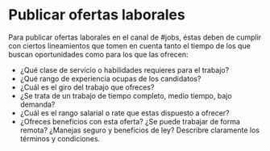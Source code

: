 # Publicar ofertas laborales
Para publicar ofertas laborales en el canal de #jobs, éstas deben de cumplir con ciertos lineamientos que tomen en cuenta tanto el tiempo de los que buscan oportunidades como para los que las ofrecen:
- ¿Qué clase de servicio o habilidades requieres para el trabajo?
- ¿Qué rango de experiencia ocupas de los candidatos?
- ¿Cuál es el giro del trabajo que ofreces?
- ¿Se trata de un trabajo de tiempo completo, medio tiempo, bajo demanda?
- ¿Cuál es el rango salarial o rate que estas dispuesto a ofrecer?
- ¿Ofreces beneficios con esta oferta? ¿Se puede trabajar de forma remota? ¿Manejas seguro y beneficios de ley? Describre claramente los términos y condiciones.
